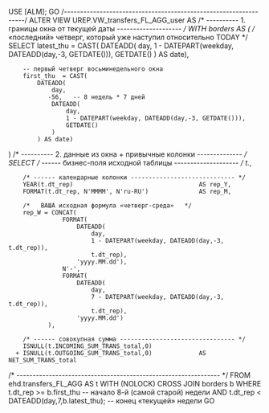 USE [ALM];
GO
/*-----------------------------------------------------------------*/
ALTER VIEW UREP.VW_transfers_FL_AGG_user
AS
/* ---------- 1. границы окна от текущей даты -------------------- */
WITH borders AS (
    /* «последний» четверг, который уже наступил относительно TODAY */
    SELECT
        latest_thu = CAST(
            DATEADD(
                day,
                1 - DATEPART(weekday, DATEADD(day,-3, GETDATE())),
                GETDATE()
            ) AS date),

        -- первый четверг восьминедельного окна
        first_thu  = CAST(
            DATEADD(
                day,
               -56,   -- 8 недель * 7 дней
                DATEADD(
                    day,
                    1 - DATEPART(weekday, DATEADD(day,-3, GETDATE())),
                    GETDATE()
                )
            ) AS date)
)
/* ---------- 2. данные из окна + привычные колонки -------------- */
SELECT
        /* ------ бизнес-поля исходной таблицы -------------------- */
        t.*,

        /* ------ календарные колонки ----------------------------- */
        YEAR(t.dt_rep)                                   AS rep_Y,
        FORMAT(t.dt_rep, N'MMMM', N'ru-RU')              AS rep_M,

        /*   ВАША исходная формула «четверг-среда»   */
        rep_W = CONCAT(
                   FORMAT(
                       DATEADD(
                           day,
                           1 - DATEPART(weekday, DATEADD(day,-3, t.dt_rep)),
                           t.dt_rep),
                       'yyyy.MM.dd'),
                   N'-',
                   FORMAT(
                       DATEADD(
                           day,
                           7 - DATEPART(weekday, DATEADD(day,-3, t.dt_rep)),
                           t.dt_rep),
                       'yyyy.MM.dd')
               ),

        /* ------ совокупная сумма -------------------------------- */
        ISNULL(t.INCOMING_SUM_TRANS_total,0)
      + ISNULL(t.OUTGOING_SUM_TRANS_total,0)             AS NET_SUM_TRANS_total
/* --------------------------------------------------------------- */
FROM    ehd.transfers_FL_AGG AS t WITH (NOLOCK)
CROSS   JOIN borders b
WHERE   t.dt_rep >= b.first_thu            -- начало 8-й (самой старой) недели
  AND   t.dt_rep <  DATEADD(day,7,b.latest_thu); -- конец «текущей» недели
GO
